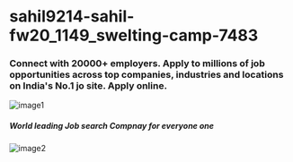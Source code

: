 # sahil9214-sahil-fw20_1149_swelting-camp-7483
<h3>Connect with 20000+ employers. Apply to millions of job opportunities across top companies, industries and locations on India's No.1 jo site. Apply online.
</h3>
<img src="https://user-images.githubusercontent.com/106021674/209838048-bc271de7-4e7c-43a5-b8ab-4a9c33dab38c.png" alt="image1"/>
<h5>World leading Job search Compnay for everyone one </h5>
<img src="https://user-images.githubusercontent.com/106021674/209838545-901436aa-1b36-4064-b25a-913231e7d566.png" alt="image2"/>
